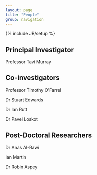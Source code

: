 ```yaml
---
layout: page
title: "People"
group: navigation
---
```

{% include JB/setup %}

Principal Investigator
----------------------
Professor Tavi Murray

Co-investigators
----------------
Professor Timothy O'Farrel

Dr Stuart Edwards

Dr Ian Rutt

Dr Pavel Loskot

Post-Doctoral Researchers
-------------------------
Dr Anas Al-Rawi

Ian Martin

Dr Robin Aspey

